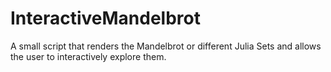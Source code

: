# InteractiveMandelbrot
A small script that renders the Mandelbrot or different Julia Sets and allows the user to interactively explore them. 
